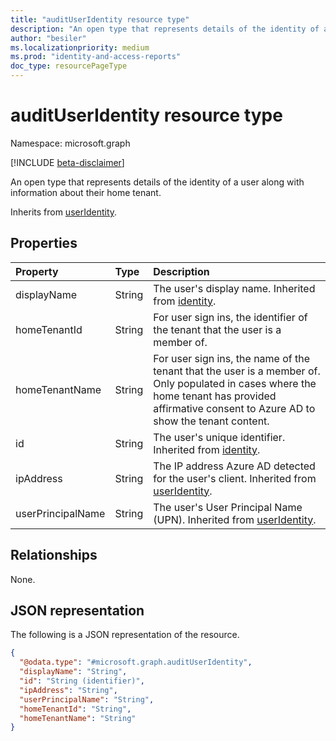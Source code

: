 ```yaml
---
title: "auditUserIdentity resource type"
description: "An open type that represents details of the identity of a user along with information about their home tenant."
author: "besiler"
ms.localizationpriority: medium
ms.prod: "identity-and-access-reports"
doc_type: resourcePageType
---
```


# auditUserIdentity resource type

Namespace: microsoft.graph

[!INCLUDE [beta-disclaimer](../../includes/beta-disclaimer.md)]

An open type that represents details of the identity of a user along with information about their home tenant.

Inherits from [userIdentity](../resources/useridentity.md).

## Properties
|Property|Type|Description|
|:---|:---|:---|
|displayName|String|The user's display name. Inherited from [identity](../resources/identity.md).|
|homeTenantId|String|For user sign ins, the identifier of the tenant that the user is a member of.|
|homeTenantName|String|For user sign ins, the name of the tenant that the user is a member of. Only populated in cases where the home tenant has provided affirmative consent to Azure AD to show the tenant content.|
|id|String|The user's unique identifier. Inherited from [identity](../resources/identity.md).|
|ipAddress|String|The IP address Azure AD detected for the user's client. Inherited from [userIdentity](../resources/useridentity.md).|
|userPrincipalName|String|The user's User Principal Name (UPN). Inherited from [userIdentity](../resources/useridentity.md).|

## Relationships
None.

## JSON representation
The following is a JSON representation of the resource.
<!-- {
  "blockType": "resource",
  "@odata.type": "microsoft.graph.auditUserIdentity",
  "baseType": "microsoft.graph.userIdentity",
}
-->
``` json
{
  "@odata.type": "#microsoft.graph.auditUserIdentity",
  "displayName": "String",
  "id": "String (identifier)",
  "ipAddress": "String",
  "userPrincipalName": "String",
  "homeTenantId": "String",
  "homeTenantName": "String"
}
```


